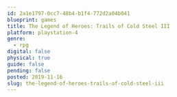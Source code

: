 ```yaml
---
id: 2a1e1797-0cc7-48b4-b1f4-772d2a04b041
blueprint: games
title: The Legend of Heroes: Trails of Cold Steel III
platform: playstation-4
genre:
  - rpg
digital: false
physical: true
guide: false
pending: false
posted: 2019-11-16
slug: the-legend-of-heroes-trails-of-cold-steel-iii
---
```

